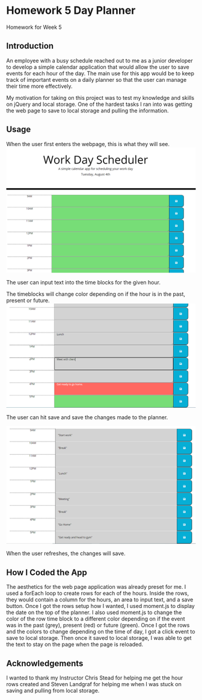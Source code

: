 # Homework 5 Day Planner

Homework for Week 5

## Introduction

An employee with a busy schedule reached out to me as a junior developer to develop a simple calendar application that would allow the user to save events for each hour of the day. The main use for this app would be to keep track of important events on a daily planner so that the user can manage their time more effectively.

My motivation for taking on this project was to test my knowledge and skills on jQuery and local storage. One of the hardest tasks I ran into was getting the web page to save to local storage and pulling the information.

## Usage

When the user first enters the webpage, this is what they will see.
![Start of the Day with Green Hour Blocks and No Text](https://github.com/falbuna/Homework_5_DayPlanner/blob/master/Assets/StartOfDay.PNG)

The user can input text into the time blocks for the given hour.

The timeblocks will change color depending on if the hour is in the past, present or future.
![Added text and color changing depending on the hour of the day.](https://github.com/falbuna/Homework_5_DayPlanner/blob/master/Assets/MiddleOfDay.PNG)

The user can hit save and save the changes made to the planner.

![End of Day with All hours in gray.](https://github.com/falbuna/Homework_5_DayPlanner/blob/master/Assets/EndOfDay.PNG)

When the user refreshes, the changes will save.


## How I Coded the App

The aesthetics for the web page application was already preset for me. I used a forEach loop to create rows for each of the hours. Inside the rows, they would contain a column for the hours, an area to input text, and a save button. Once I got the rows setup how I wanted, I used moment.js to display the date on the top of the planner. I also used moment.js to change the color of the row time block to a different color depending on if the event was in the past (grey), present (red) or future (green). Once I got the rows and the colors to change depending on the time of day, I got a click event to save to local storage. Then once it saved to local storage, I was able to get the text to stay on the page when the page is reloaded.

## Acknowledgements

I wanted to thank my Instructor Chris Stead for helping me get the hour rows created and Steven Landgraf for helping me when I was stuck on saving and pulling from local storage.
